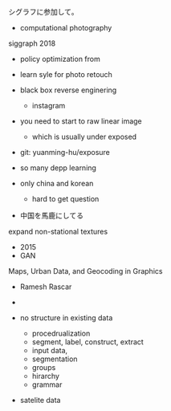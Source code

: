 
シグラフに参加して。

- computational photography

siggraph 2018

- policy optimization from 
- learn syle for photo retouch
- black box reverse enginering 
  - instagram
- you need to start to raw linear image
  - which is usually under exposed
- git: yuanming-hu/exposure

- so many depp learning
- only china and korean
    - hard to get question
- 中国を馬鹿にしてる 

expand non-stational textures
- 2015
- GAN

Maps, Urban Data, and Geocoding in Graphics
- Ramesh Rascar
- 
- no structure in existing data
    - procedrualization 
    - segment, label, construct, extract
    - input data,
    - segmentation
    - groups 
    - hirarchy
    - grammar

- satelite data
